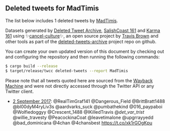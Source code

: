 ## Deleted tweets for MadTimis

The list below includes 1 deleted tweets by
[MadTimis](https://twitter.com/MadTimis).



Datasets generated by [Deleted Tweet Archive](https://twitter.com/deletedtweet161), 
[SalishCoast 161](https://twitter.com/SalishCoastA) and [Karma 161](https://twitter.com/KarmaOneSixOne) 
using ✨[cancel-culture](https://github.com/travisbrown/cancel-culture)✨, an open source project by 
[Travis Brown](https://twitter.com/travisbrown) and other tools as part of the 
[deleted-tweets-archive](https://github.com/salcoast/deleted-tweets-archive/) project repo on github.

You can create your own updated version of this document by checking out and configuring the
repository and then running the following commands:

```bash
$ cargo build --release
$ target/release/twcc deleted-tweets --report MadTimis
```

Please note that all tweets quoted here are sourced from the
[Wayback Machine](https://web.archive.org) and were not directly accessed through the Twitter API or
any Twitter client.

* [ 2 September 2017](https://web.archive.org/web/20170902065442/https://twitter.com/MadTimis/status/903873803880726528): @RealTimGraf141 @Dangerous_Field @BrittBratt1488 @bl00dyM4ryLiv3s @aardvarks_suck @pumbathekind @016_paypaboi @Wolfiedoggyy @Crescent_1488 @IKilledTravis @_det_var_trist_ @willie_travesty @PeacockinaCoat @leavetimalone @upgrrayyedd @bad_dominicana @4chan @4chansbest  https://t.co/xk1rGOgKpu
